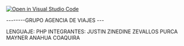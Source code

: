 [![Open in Visual Studio Code](https://classroom.github.com/assets/open-in-vscode-718a45dd9cf7e7f842a935f5ebbe5719a5e09af4491e668f4dbf3b35d5cca122.svg)](https://classroom.github.com/online_ide?assignment_repo_id=11630121&assignment_repo_type=AssignmentRepo)

--------GRUPO AGENCIA DE VIAJES ---

LENGUAJE: PHP
INTEGRANTES:
JUSTIN ZINEDINE ZEVALLOS PURCA
MAYNER ANAHUA COAQUIRA 
